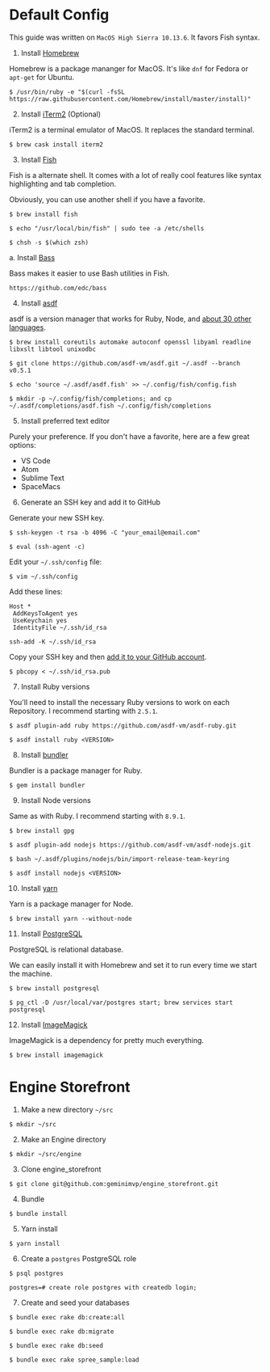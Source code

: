 # Default Config

This guide was written on `MacOS High Sierra 10.13.6`. It favors Fish syntax.

1. Install [Homebrew](https://brew.sh/)

Homebrew is a package mananger for MacOS. It's like `dnf` for Fedora or `apt-get` for Ubuntu.

```
$ /usr/bin/ruby -e "$(curl -fsSL https://raw.githubusercontent.com/Homebrew/install/master/install)"
```

2. Install [iTerm2](https://www.iterm2.com/) (Optional)

iTerm2 is a terminal emulator of MacOS. It replaces the standard terminal.

```
$ brew cask install iterm2
```

3. Install [Fish](https://fishshell.com/)

Fish is a alternate shell. It comes with a lot of really cool features like syntax highlighting and tab completion.

Obviously, you can use another shell if you have a favorite. 

```
$ brew install fish

$ echo "/usr/local/bin/fish" | sudo tee -a /etc/shells

$ chsh -s $(which zsh)
```

  a. Install [Bass](https://github.com/edc/bass)

  Bass makes it easier to use Bash utilities in Fish.

  ```
  https://github.com/edc/bass
  ```

4. Install [asdf](https://github.com/asdf-vm/asdf)

asdf is a version manager that works for Ruby, Node, and [about 30 other languages](https://github.com/asdf-vm/asdf-plugins).

```
$ brew install coreutils automake autoconf openssl libyaml readline libxslt libtool unixodbc

$ git clone https://github.com/asdf-vm/asdf.git ~/.asdf --branch v0.5.1

$ echo 'source ~/.asdf/asdf.fish' >> ~/.config/fish/config.fish

$ mkdir -p ~/.config/fish/completions; and cp ~/.asdf/completions/asdf.fish ~/.config/fish/completions
```

5. Install preferred text editor

Purely your preference. If you don't have a favorite, here are a few great options:

  - VS Code
  - Atom
  - Sublime Text
  - SpaceMacs
  
6. Generate an SSH key and add it to GitHub

Generate your new SSH key.

```
$ ssh-keygen -t rsa -b 4096 -C "your_email@email.com"

$ eval (ssh-agent -c)
```

Edit your `~/.ssh/config` file:

```
$ vim ~/.ssh/config
```

Add these lines:

```
Host *
 AddKeysToAgent yes
 UseKeychain yes
 IdentityFile ~/.ssh/id_rsa
```

```
ssh-add -K ~/.ssh/id_rsa
```

Copy your SSH key and then [add it to your GitHub account](https://help.github.com/articles/adding-a-new-ssh-key-to-your-github-account/).
 
```
$ pbcopy < ~/.ssh/id_rsa.pub
```

7. Install Ruby versions
  
You'll need to install the necessary Ruby versions to work on each Repository. I recommend starting with `2.5.1`.

```
$ asdf plugin-add ruby https://github.com/asdf-vm/asdf-ruby.git

$ asdf install ruby <VERSION>
```

8. Install [bundler](https://bundler.io/)

Bundler is a package manager for Ruby. 

```
$ gem install bundler
```
  
9. Install Node versions

Same as with Ruby. I recommend starting with `8.9.1`.

```
$ brew install gpg

$ asdf plugin-add nodejs https://github.com/asdf-vm/asdf-nodejs.git

$ bash ~/.asdf/plugins/nodejs/bin/import-release-team-keyring

$ asdf install nodejs <VERSION>
```

10. Install [yarn](https://yarnpkg.com/lang/en/)

Yarn is a package manager for Node.

```
$ brew install yarn --without-node
```
  
11. Install [PostgreSQL](https://www.postgresql.org/)

PostgreSQL is relational database.

We can easily install it with Homebrew and set it to run every time we start the machine.

```
$ brew install postgresql

$ pg_ctl -D /usr/local/var/postgres start; brew services start postgresql
```

12. Install [ImageMagick](https://www.imagemagick.org/script/index.php)

ImageMagick is a dependency for pretty much everything.

```
$ brew install imagemagick
```
  
# Engine Storefront

1. Make a new directory `~/src`

```
$ mkdir ~/src
```

2. Make an Engine directory

```
$ mkdir ~/src/engine
```

3. Clone engine_storefront 

```
$ git clone git@github.com:geminimvp/engine_storefront.git
```

4. Bundle

```
$ bundle install
```

5. Yarn install

```
$ yarn install
```

6. Create a `postgres` PostgreSQL role

```
$ psql postgres

postgres=# create role postgres with createdb login;
```

7. Create and seed your databases

```
$ bundle exec rake db:create:all

$ bundle exec rake db:migrate

$ bundle exec rake db:seed

$ bundle exec rake spree_sample:load

```
